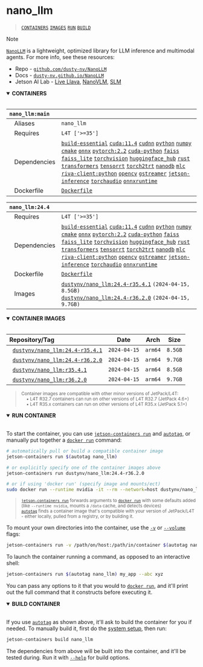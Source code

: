 # nano_llm

> [`CONTAINERS`](#user-content-containers) [`IMAGES`](#user-content-images) [`RUN`](#user-content-run) [`BUILD`](#user-content-build)


> [!NOTE]  
> [`NanoLLM`](https://dusty-nv.github.io/NanoLLM) is a lightweight, optimized library for LLM inference and multimodal agents.
> For more info, see these resources:
> * Repo - [`github.com/dusty-nv/NanoLLM`](https://github.com/dusty-nv/NanoLLM)
> * Docs - [`dusty-nv.github.io/NanoLLM`](https://dusty-nv.github.io/NanoLLM)
> * Jetson AI Lab - [Live Llava](https://www.jetson-ai-lab.com/tutorial_live-llava.html), [NanoVLM](https://www.jetson-ai-lab.com/tutorial_nano-vlm.html), [SLM](https://www.jetson-ai-lab.com/tutorial_slm.html)
<details open>
<summary><b><a id="containers">CONTAINERS</a></b></summary>
<br>

| **`nano_llm:main`** | |
| :-- | :-- |
| &nbsp;&nbsp;&nbsp;Aliases | `nano_llm` |
| &nbsp;&nbsp;&nbsp;Requires | `L4T ['>=35']` |
| &nbsp;&nbsp;&nbsp;Dependencies | [`build-essential`](/packages/build/build-essential) [`cuda:11.4`](/packages/cuda/cuda) [`cudnn`](/packages/cuda/cudnn) [`python`](/packages/build/python) [`numpy`](/packages/numpy) [`cmake`](/packages/build/cmake/cmake_pip) [`onnx`](/packages/onnx) [`pytorch:2.2`](/packages/pytorch) [`cuda-python`](/packages/cuda/cuda-python) [`faiss`](/packages/vectordb/faiss) [`faiss_lite`](/packages/vectordb/faiss_lite) [`torchvision`](/packages/pytorch/torchvision) [`huggingface_hub`](/packages/llm/huggingface_hub) [`rust`](/packages/build/rust) [`transformers`](/packages/llm/transformers) [`tensorrt`](/packages/tensorrt) [`torch2trt`](/packages/pytorch/torch2trt) [`nanodb`](/packages/vectordb/nanodb) [`mlc`](/packages/llm/mlc) [`riva-client:python`](/packages/audio/riva-client) [`opencv`](/packages/opencv) [`gstreamer`](/packages/gstreamer) [`jetson-inference`](/packages/jetson-inference) [`torchaudio`](/packages/pytorch/torchaudio) [`onnxruntime`](/packages/onnxruntime) |
| &nbsp;&nbsp;&nbsp;Dockerfile | [`Dockerfile`](Dockerfile) |

| **`nano_llm:24.4`** | |
| :-- | :-- |
| &nbsp;&nbsp;&nbsp;Requires | `L4T ['>=35']` |
| &nbsp;&nbsp;&nbsp;Dependencies | [`build-essential`](/packages/build/build-essential) [`cuda:11.4`](/packages/cuda/cuda) [`cudnn`](/packages/cuda/cudnn) [`python`](/packages/build/python) [`numpy`](/packages/numpy) [`cmake`](/packages/build/cmake/cmake_pip) [`onnx`](/packages/onnx) [`pytorch:2.2`](/packages/pytorch) [`cuda-python`](/packages/cuda/cuda-python) [`faiss`](/packages/vectordb/faiss) [`faiss_lite`](/packages/vectordb/faiss_lite) [`torchvision`](/packages/pytorch/torchvision) [`huggingface_hub`](/packages/llm/huggingface_hub) [`rust`](/packages/build/rust) [`transformers`](/packages/llm/transformers) [`tensorrt`](/packages/tensorrt) [`torch2trt`](/packages/pytorch/torch2trt) [`nanodb`](/packages/vectordb/nanodb) [`mlc`](/packages/llm/mlc) [`riva-client:python`](/packages/audio/riva-client) [`opencv`](/packages/opencv) [`gstreamer`](/packages/gstreamer) [`jetson-inference`](/packages/jetson-inference) [`torchaudio`](/packages/pytorch/torchaudio) [`onnxruntime`](/packages/onnxruntime) |
| &nbsp;&nbsp;&nbsp;Dockerfile | [`Dockerfile`](Dockerfile) |
| &nbsp;&nbsp;&nbsp;Images | [`dustynv/nano_llm:24.4-r35.4.1`](https://hub.docker.com/r/dustynv/nano_llm/tags) `(2024-04-15, 8.5GB)`<br>[`dustynv/nano_llm:24.4-r36.2.0`](https://hub.docker.com/r/dustynv/nano_llm/tags) `(2024-04-15, 9.7GB)` |

</details>

<details open>
<summary><b><a id="images">CONTAINER IMAGES</a></b></summary>
<br>

| Repository/Tag | Date | Arch | Size |
| :-- | :--: | :--: | :--: |
| &nbsp;&nbsp;[`dustynv/nano_llm:24.4-r35.4.1`](https://hub.docker.com/r/dustynv/nano_llm/tags) | `2024-04-15` | `arm64` | `8.5GB` |
| &nbsp;&nbsp;[`dustynv/nano_llm:24.4-r36.2.0`](https://hub.docker.com/r/dustynv/nano_llm/tags) | `2024-04-15` | `arm64` | `9.7GB` |
| &nbsp;&nbsp;[`dustynv/nano_llm:r35.4.1`](https://hub.docker.com/r/dustynv/nano_llm/tags) | `2024-04-15` | `arm64` | `8.5GB` |
| &nbsp;&nbsp;[`dustynv/nano_llm:r36.2.0`](https://hub.docker.com/r/dustynv/nano_llm/tags) | `2024-04-15` | `arm64` | `9.7GB` |

> <sub>Container images are compatible with other minor versions of JetPack/L4T:</sub><br>
> <sub>&nbsp;&nbsp;&nbsp;&nbsp;• L4T R32.7 containers can run on other versions of L4T R32.7 (JetPack 4.6+)</sub><br>
> <sub>&nbsp;&nbsp;&nbsp;&nbsp;• L4T R35.x containers can run on other versions of L4T R35.x (JetPack 5.1+)</sub><br>
</details>

<details open>
<summary><b><a id="run">RUN CONTAINER</a></b></summary>
<br>

To start the container, you can use [`jetson-containers run`](/docs/run.md) and [`autotag`](/docs/run.md#autotag), or manually put together a [`docker run`](https://docs.docker.com/engine/reference/commandline/run/) command:
```bash
# automatically pull or build a compatible container image
jetson-containers run $(autotag nano_llm)

# or explicitly specify one of the container images above
jetson-containers run dustynv/nano_llm:24.4-r36.2.0

# or if using 'docker run' (specify image and mounts/ect)
sudo docker run --runtime nvidia -it --rm --network=host dustynv/nano_llm:24.4-r36.2.0
```
> <sup>[`jetson-containers run`](/docs/run.md) forwards arguments to [`docker run`](https://docs.docker.com/engine/reference/commandline/run/) with some defaults added (like `--runtime nvidia`, mounts a `/data` cache, and detects devices)</sup><br>
> <sup>[`autotag`](/docs/run.md#autotag) finds a container image that's compatible with your version of JetPack/L4T - either locally, pulled from a registry, or by building it.</sup>

To mount your own directories into the container, use the [`-v`](https://docs.docker.com/engine/reference/commandline/run/#volume) or [`--volume`](https://docs.docker.com/engine/reference/commandline/run/#volume) flags:
```bash
jetson-containers run -v /path/on/host:/path/in/container $(autotag nano_llm)
```
To launch the container running a command, as opposed to an interactive shell:
```bash
jetson-containers run $(autotag nano_llm) my_app --abc xyz
```
You can pass any options to it that you would to [`docker run`](https://docs.docker.com/engine/reference/commandline/run/), and it'll print out the full command that it constructs before executing it.
</details>
<details open>
<summary><b><a id="build">BUILD CONTAINER</b></summary>
<br>

If you use [`autotag`](/docs/run.md#autotag) as shown above, it'll ask to build the container for you if needed.  To manually build it, first do the [system setup](/docs/setup.md), then run:
```bash
jetson-containers build nano_llm
```
The dependencies from above will be built into the container, and it'll be tested during.  Run it with [`--help`](/jetson_containers/build.py) for build options.
</details>
